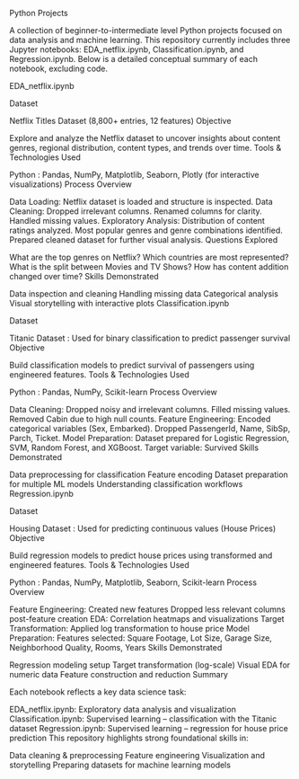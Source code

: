 Python Projects

A collection of beginner-to-intermediate level Python projects focused on data analysis and machine learning. 
This repository currently includes three Jupyter notebooks: EDA_netflix.ipynb, Classification.ipynb, and Regression.ipynb. 
Below is a detailed conceptual summary of each notebook, excluding code.

EDA_netflix.ipynb

Dataset

Netflix Titles Dataset (8,800+ entries, 12 features)
Objective

Explore and analyze the Netflix dataset to uncover insights about content genres, regional distribution, content types, and trends over time.
Tools & Technologies Used

Python : Pandas, NumPy, Matplotlib, Seaborn, Plotly (for interactive visualizations)
Process Overview

Data Loading: Netflix dataset is loaded and structure is inspected.
Data Cleaning:
Dropped irrelevant columns.
Renamed columns for clarity.
Handled missing values.
Exploratory Analysis:
Distribution of content ratings analyzed.
Most popular genres and genre combinations identified.
Prepared cleaned dataset for further visual analysis.
Questions Explored

What are the top genres on Netflix?
Which countries are most represented?
What is the split between Movies and TV Shows?
How has content addition changed over time?
Skills Demonstrated

Data inspection and cleaning
Handling missing data
Categorical analysis
Visual storytelling with interactive plots
Classification.ipynb

Dataset

Titanic Dataset : Used for binary classification to predict passenger survival
Objective

Build classification models to predict survival of passengers using engineered features.
Tools & Technologies Used

Python : Pandas, NumPy, Scikit-learn
Process Overview

Data Cleaning:
Dropped noisy and irrelevant columns.
Filled missing values.
Removed Cabin due to high null counts.
Feature Engineering:
Encoded categorical variables (Sex, Embarked).
Dropped PassengerId, Name, SibSp, Parch, Ticket.
Model Preparation:
Dataset prepared for Logistic Regression, SVM, Random Forest, and XGBoost.
Target variable: Survived
Skills Demonstrated

Data preprocessing for classification
Feature encoding
Dataset preparation for multiple ML models
Understanding classification workflows
Regression.ipynb

Dataset

Housing Dataset : Used for predicting continuous values (House Prices)
Objective

Build regression models to predict house prices using transformed and engineered features.
Tools & Technologies Used

Python : Pandas, NumPy, Matplotlib, Seaborn, Scikit-learn
Process Overview

Feature Engineering:
Created new features
Dropped less relevant columns post-feature creation
EDA:
Correlation heatmaps and visualizations
Target Transformation:
Applied log transformation to house price
Model Preparation:
Features selected: Square Footage, Lot Size, Garage Size, Neighborhood Quality, Rooms, Years
Skills Demonstrated

Regression modeling setup
Target transformation (log-scale)
Visual EDA for numeric data
Feature construction and reduction
Summary

Each notebook reflects a key data science task:

EDA_netflix.ipynb: Exploratory data analysis and visualization
Classification.ipynb: Supervised learning – classification with the Titanic dataset
Regression.ipynb: Supervised learning – regression for house price prediction
This repository highlights strong foundational skills in:

Data cleaning & preprocessing
Feature engineering
Visualization and storytelling
Preparing datasets for machine learning models
